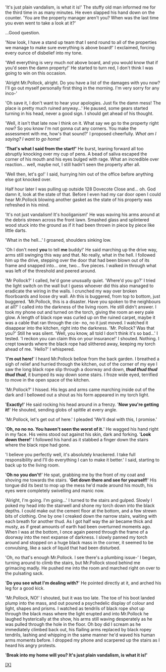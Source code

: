 'It's just plain vandalism, is what it is!' The stuffy old man informed me for the third time in as many minutes. He even slapped his hand down on the counter. 'You are the property manager aren't you? When was the last time you even went to take a look at it?'

...Good question.

'Now look, I have a stand up team that I send round to all of the properties we manage to make sure everything is above board!' I exclaimed, forcing every ounce of disbelief into my tone.

'Well everything is very much *not* above board, and you would know that if you'd seen the damn property!' He started to turn red, I don't think I was going to win on this occasion.

'Alright Mr.Pollock, alright. Do you have a list of the damages with you now? I'll go out myself personally first thing in the morning. I'm very sorry for any inco-'

'Oh save it, I don't want to hear your apologies. Just fix the damn mess! The place is pretty much ruined anyway...' He paused, some gears started turning in his head, never a good sign. I should get ahead of his thought.

'Well, it isn't that late now I think on it. What say we go to the property right now? So you know I'm not gonna cut any corners. You make the assessment with me, how's that sound?' I proposed cheerfully. *What am I saying?* *I want to go home!*

'**That's what I said from the start!'** He burst, leaning forward all too abruptly knocking over my cup of pens. A bead of saliva escaped the corner of his mouth and his eyes bulged with rage. What an incredible over reaction... well, maybe not, I still hadn't seen the property after all.

'Well then, let's go!' I said, hurrying him out of the office before anything else got knocked over.

Half hour later I was pulling up outside 128 Dovecote Close and... oh. God damn it, look at the state of that. Before I even had my car door open I could hear Mr.Pollock blowing another gasket as the state of his property was refreshed in his mind.

'It's not just vandalism! It's hooliganism!' He was waving his arms around at the debris strewn across the front lawn. Smashed glass and splintered wood stuck into the ground as if it had been thrown in piece by piece like little darts.

'What in the hell...' I groaned, shoulders sinking low.

'Oh I don't need **you** to tell **me** buddy!' He said marching up the drive way, arms still swinging this way and that. No really, what in the hell. I followed him up the drive, stepping over the door that had been blown out of its frame and snapped into... one, two... five pieces. I walked in through what was left of the threshold and peered around.

'Mr Pollock?' I called, he'd gone unusually quiet. 'Where'd you go?' I tried the light switch on the wall but I guess whoever did this also managed to eradicate the wiring in the walls. I crunched my way over broken floorboards and loose dry wall. Ah this is buggered, from top to bottom, just buggered. 'Mr.Pollock, this is a disaster. Have you spoken to the neighbours at all?' I called into the darkness of the living room. He still didn't answer. I took my phone out and turned on the torch, giving the room an eery pale glow. A length of black rope was curled up on the ruined carpet, maybe it was a cable that ran through the cie- no, no it just moved. I watched it disappear into the kitchen, right into the darkness. 'Mr. Pollock? Was that you?' Still he was silent. 'Well, you know, all told I don't think it's so bad...' I tested. 'I reckon you can claim this on your insurance!' I shouted. Nothing. I crept towards where the black rope had slithered away, keeping my torch ahead of me. 'Hello?' I whispered.

'**I'm out here!**' I heard Mr.Pollock bellow from the back garden. I breathed a sigh of relief and hurried through the kitchen, out of the corner of my eye I saw the long black rope slip through a doorway and down, ***thud thud thud thud thud***, it bumped its way down some stairs. I froze wide eyed, terrified to move in the open space of the kitchen.

'Mr.Pollock?' I hissed. His legs and arms came marching inside out of the dark and I bellowed out a shout as his form appeared in my torch light.

'**Exactly!**' He said rocking his head around in a frenzy. '**Now you're getting it!**' He shouted, sending globs of spittle at every angle.

'Mr.Pollock, let's get out of here.' I pleaded 'We'll deal with this, I promise.'

'**Oh, no no no. You haven't seen the worst of it.**' He wagged his hand right in my face. His veins stood out against his skin, dark and forking. '**Look down there!**' I followed his hand as it stabbed a finger down the stairs where the black rope had gone.

'I believe you perfectly well, it's absolutely knackered. I take full responsibility and I'll do everything I can to make it better.' I said, starting to back up to the living room.

'**Oh no you don't!**' He spat, grabbing me by the front of my coat  and shoving me towards the stairs. '**Get down there and see for yourself!**' His tongue did its best to mop up the mess he'd made around his mouth, his eyes were completely swivelling and manic now.

'Alright, I'm going. I'm going...' I turned to the stairs and gulped. Slowly I poked my head into the stairwell and shone my torch down into the black depths. I could make out the cement floor at the bottom, and a few strewn bits of clothing. One by one I creaked down the narrow stairs, waiting with each breath for another thud. As I got half way the air became thick and musty, as if great amounts of earth had been overturned moments ago. When I was at the bottom, I once again peered through the frame of a doorway into the next expanse of darkness. I slowly panned my torch around and stopped on a huge black mass in the corner, it seemed to be convulsing, like a sack of liquid that had been disturbed.

'Oh, no that's enough Mr.Pollock. I see there's a plumbing issue-' I began, turning around to climb the stairs, but Mr.Pollock stood behind me grimacing madly. He pushed me into the room and marched right on over to the pulsating sack.

'**Do you see what I'm dealing with?**' He pointed directly at it, and arched his leg for a good kick.

'Mr.Pollock, NO!' I shouted, but it was too late. The toe of his boot landed plump into the mass, and out poured a psychedelic display of colour and light, shapes and prisms. I watched as tendrils of black rope shot up through the black mass where the light erupted and into Mr.Pollock he laughed hysterically at the show, his arms still waving desperately as he was pulled through the hole in the floor. Oh boy did I scream as he immediately climbed back out, his flailing arms replaced by black ropey tendrils, lashing and whipping in the same manner he'd waved his human arms moments before. I dropped my phone and scarpered up the stairs as I heard his angry protests.

'**Break into my home will you? It's just plain vandalism, is what it is!'**

[\[X\]](https://www.reddit.com/user/Stigma_Stasis)